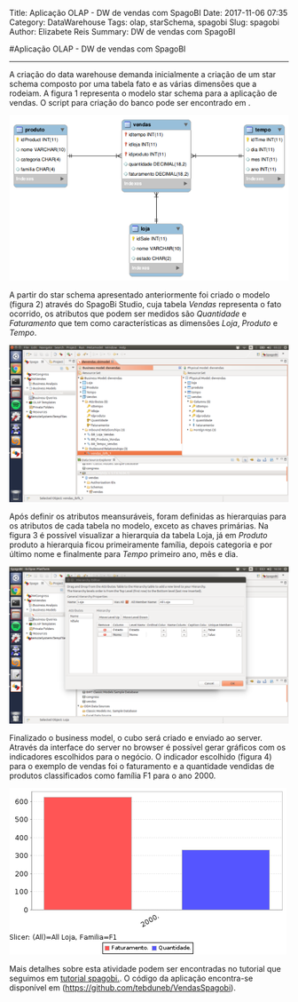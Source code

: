 Title: Aplicação OLAP - DW de vendas com SpagoBI
Date: 2017-11-06 07:35
Category: DataWarehouse
Tags: olap, starSchema, spagobi
Slug: spagobi
Author: Elizabete Reis
Summary: DW de vendas com SpagoBI

#Aplicação OLAP - DW de vendas com SpagoBI


----------
A criação do data warehouse demanda inicialmente a criação de um  star schema composto por uma tabela fato e as várias dimensões que a rodeiam. A figura 1 representa o modelo star schema para a aplicação de vendas. O script para criação do banco pode ser encontrado em .

![**Figura 1. Star schema para DW de vendas**](images/vendasStar.png)

A partir do star schema apresentado anteriormente foi criado o modelo (figura 2) através do SpagoBi Studio, cuja tabela *Vendas* representa o fato ocorrido, os atributos que podem ser medidos são *Quantidade* e *Faturamento*  que tem como características as dimensões *Loja*, *Produto* e *Tempo*.

![**Figura 2. Modelo de negócio para DW de vendas**](images/vendasModel.png)

Após definir os atributos meansuráveis, foram definidas as hierarquias para os atributos de cada tabela no modelo, exceto as chaves primárias. Na figura 3 é possível visualizar a hierarquia da tabela Loja, já em *Produto* produto a hierarquia ficou primeiramente família, depois categoria e por último nome e finalmente para *Tempo* primeiro ano, mês e dia.

![**Figura 3. Hierarquia para tabela loja**](images/loja.png)

Finalizado o business model, o cubo será criado e enviado ao server. Através da interface do server no browser é possível gerar gráficos com os indicadores escolhidos para o negócio. O indicador escolhido (figura 4) para o exemplo de vendas foi o faturamento e a quantidade vendidas de produtos classificados como família F1 para o ano 2000.

![**Figura 4. Indicadores para vendas**](images/vendasGrafico.png)

Mais detalhes sobre esta atividade podem ser encontradas no tutorial que seguimos em [tutorial spagobi.](https://www.youtube.com/watch?v=0wdOwN7OUDo&list=PLLpHJYAJTb87pMTMCkOrsa8mSvoXA_Wqw). O código da aplicação encontra-se disponível em (https://github.com/tebduneb/VendasSpagobi).
